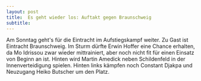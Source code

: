 ```yaml
---
layout: post
title:  Es geht wieder los: Auftakt gegen Braunschweig
subtitle:  
---
```


Am Sonntag geht's für die Eintracht im Aufstiegskampf weiter. Zu Gast ist Eintracht Braunschweig. Im Sturm dürfte Erwin Hoffer eine Chance erhalten, da Mo Idrissou zwar wieder mittrainiert, aber noch nicht fit für einen Einsatz von Beginn an ist. Hinten wird Martin Amedick neben Schildenfeld in der Innenverteidigung spielen. Hinten links kämpfen noch Constant Djakpa und Neuzugang Heiko Butscher um den Platz. 


